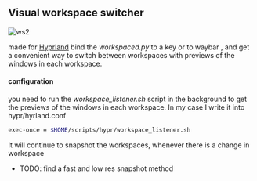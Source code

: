 ## Visual workspace switcher
![ws2](https://github.com/CarloCattano/workspacer/assets/17380530/5d28bcfc-3270-46b2-8372-33d504880855)


made for [Hyprland](https://hyprland.org)
bind the _workspaced.py_ to a key or to waybar , and get a convenient way to switch between workspaces
with previews of the windows in each workspace.

#### configuration

you need to run the _workspace_listener.sh_ script in the background to get the previews of the windows in each workspace.
In my case I write it into hypr/hyrland.conf

```bash
exec-once = $HOME/scripts/hypr/workspace_listener.sh
```
It will continue to snapshot the workspaces, whenever there is a change in workspace

- TODO: 
    find a fast and low res snapshot method


